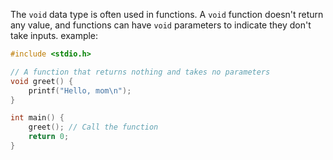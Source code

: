 The `void` data type is often used in functions. A `void` function doesn't return any value, and functions can have `void` parameters to indicate they don't take inputs.
example:

```c
#include <stdio.h>

// A function that returns nothing and takes no parameters
void greet() {
    printf("Hello, mom\n");
}

int main() {
    greet(); // Call the function
    return 0;
}
```


